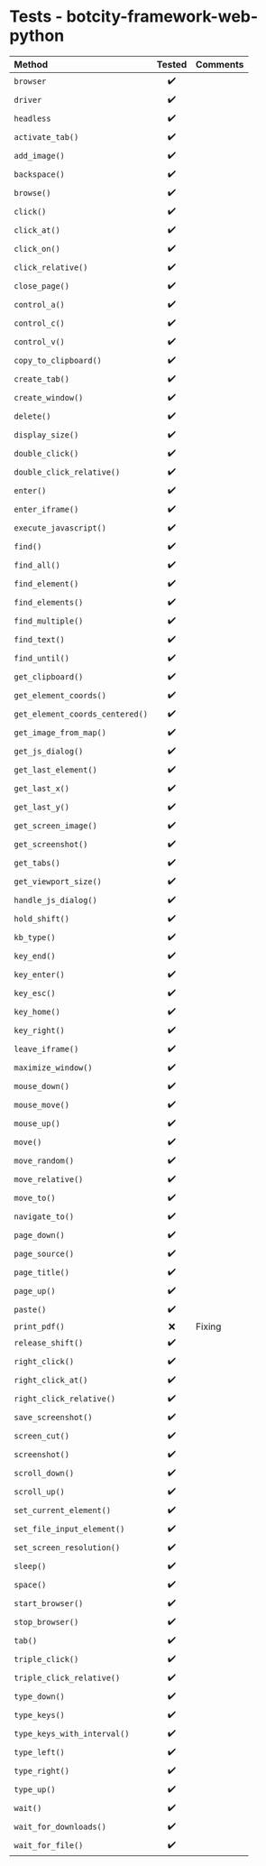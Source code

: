 # Tests - botcity-framework-web-python

| Method                          |       Tested       | Comments |
|:--------------------------------|:------------------:|----------|
| `browser`                       | :heavy_check_mark: |          |
| `driver`                        | :heavy_check_mark: |          |
| `headless`                      | :heavy_check_mark: |          |
| `activate_tab()`                | :heavy_check_mark: |          |
| `add_image()`                   | :heavy_check_mark: |          |
| `backspace()`                   | :heavy_check_mark: |          |
| `browse()`                      | :heavy_check_mark: |          |
| `click()`                       | :heavy_check_mark: |          |
| `click_at()`                    | :heavy_check_mark: |          |
| `click_on()`                    | :heavy_check_mark: |          |
| `click_relative()`              | :heavy_check_mark: |          |
| `close_page()`                  | :heavy_check_mark: |          |
| `control_a()`                   | :heavy_check_mark: |          |
| `control_c()`                   | :heavy_check_mark: |          |
| `control_v()`                   | :heavy_check_mark: |          |
| `copy_to_clipboard()`           | :heavy_check_mark: |          |
| `create_tab()`                  | :heavy_check_mark: |          |
| `create_window()`               | :heavy_check_mark: |          |
| `delete()`                      | :heavy_check_mark: |          |
| `display_size()`                | :heavy_check_mark: |          |
| `double_click()`                | :heavy_check_mark: |          |
| `double_click_relative()`       | :heavy_check_mark: |          |
| `enter()`                       | :heavy_check_mark: |          |
| `enter_iframe()`                | :heavy_check_mark: |          |
| `execute_javascript()`          | :heavy_check_mark: |          |
| `find()`                        | :heavy_check_mark: |          |
| `find_all()`                    | :heavy_check_mark: |          |
| `find_element()`                | :heavy_check_mark: |          |
| `find_elements()`               | :heavy_check_mark: |          |
| `find_multiple()`               | :heavy_check_mark: |          |
| `find_text()`                   | :heavy_check_mark: |          |
| `find_until()`                  | :heavy_check_mark: |          |
| `get_clipboard()`               | :heavy_check_mark: |          |
| `get_element_coords()`          | :heavy_check_mark: |          |
| `get_element_coords_centered()` | :heavy_check_mark: |          |
| `get_image_from_map()`          | :heavy_check_mark: |          |
| `get_js_dialog()`               | :heavy_check_mark: |          |
| `get_last_element()`            | :heavy_check_mark: |          |
| `get_last_x()`                  | :heavy_check_mark: |          |
| `get_last_y()`                  | :heavy_check_mark: |          |
| `get_screen_image()`            | :heavy_check_mark: |          |
| `get_screenshot()`              | :heavy_check_mark: |          |
| `get_tabs()`                    | :heavy_check_mark: |          |
| `get_viewport_size()`           | :heavy_check_mark: |          |
| `handle_js_dialog()`            | :heavy_check_mark: |          |
| `hold_shift()`                  | :heavy_check_mark: |          |
| `kb_type()`                     | :heavy_check_mark: |          |
| `key_end()`                     | :heavy_check_mark: |          |
| `key_enter()`                   | :heavy_check_mark: |          |
| `key_esc()`                     | :heavy_check_mark: |          |
| `key_home()`                    | :heavy_check_mark: |          |
| `key_right()`                   | :heavy_check_mark: |          |
| `leave_iframe()`                | :heavy_check_mark: |          |
| `maximize_window()`             | :heavy_check_mark: |          |
| `mouse_down()`                  | :heavy_check_mark: |          |
| `mouse_move()`                  | :heavy_check_mark: |          |
| `mouse_up()`                    | :heavy_check_mark: |          |
| `move()`                        | :heavy_check_mark: |          |
| `move_random()`                 | :heavy_check_mark: |          |
| `move_relative()`               | :heavy_check_mark: |          |
| `move_to()`                     | :heavy_check_mark: |          |
| `navigate_to()`                 | :heavy_check_mark: |          |
| `page_down()`                   | :heavy_check_mark: |          |
| `page_source()`                 | :heavy_check_mark: |          |
| `page_title()`                  | :heavy_check_mark: |          |
| `page_up()`                     | :heavy_check_mark: |          |
| `paste()`                       | :heavy_check_mark: |          |
| `print_pdf()`                   |        :x:         | Fixing   |
| `release_shift()`               | :heavy_check_mark: |          |
| `right_click()`                 | :heavy_check_mark: |          |
| `right_click_at()`              | :heavy_check_mark: |          |
| `right_click_relative()`        | :heavy_check_mark: |          |
| `save_screenshot()`             | :heavy_check_mark: |          |
| `screen_cut()`                  | :heavy_check_mark: |          |
| `screenshot()`                  | :heavy_check_mark: |          |
| `scroll_down()`                 | :heavy_check_mark: |          |
| `scroll_up()`                   | :heavy_check_mark: |          |
| `set_current_element()`         | :heavy_check_mark: |          |
| `set_file_input_element()`      | :heavy_check_mark: |          |
| `set_screen_resolution()`       | :heavy_check_mark: |          |
| `sleep()`                       | :heavy_check_mark: |          |
| `space()`                       | :heavy_check_mark: |          |
| `start_browser()`               | :heavy_check_mark: |          |
| `stop_browser()`                | :heavy_check_mark: |          |
| `tab()`                         | :heavy_check_mark: |          |
| `triple_click()`                | :heavy_check_mark: |          |
| `triple_click_relative()`       | :heavy_check_mark: |          |
| `type_down()`                   | :heavy_check_mark: |          |
| `type_keys()`                   | :heavy_check_mark: |          |
| `type_keys_with_interval()`     | :heavy_check_mark: |          |
| `type_left()`                   | :heavy_check_mark: |          |
| `type_right()`                  | :heavy_check_mark: |          |
| `type_up()`                     | :heavy_check_mark: |          |
| `wait()`                        | :heavy_check_mark: |          |
| `wait_for_downloads()`          | :heavy_check_mark: |          |
| `wait_for_file()`               | :heavy_check_mark: |          |